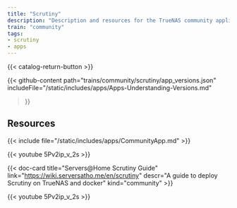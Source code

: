 ```yaml
---
title: "Scrutiny"
description: "Description and resources for the TrueNAS community application called Scrutiny."
train: "community"
tags:
- scrutiny
- apps
---
```


{{< catalog-return-button >}}

{{< github-content 
    path="trains/community/scrutiny/app_versions.json"
	includeFile="/static/includes/apps/Apps-Understanding-Versions.md"
>}}

## Resources

{{< include file="/static/includes/apps/CommunityApp.md" >}}

<!-- {{< include file="/static/includes/apps/CommunityPleaseExpand.md" >}} -->

<div class="docs-sections">

{{< youtube 5Pv2ip_v_2s >}}

{{< doc-card title="Servers@Home Scrutiny Guide" link="https://wiki.serversatho.me/en/scrutiny" descr="A guide to deploy Scrutiny on TrueNAS and docker" kind="community" >}}

{{< youtube 5Pv2ip_v_2s >}}

</div>
